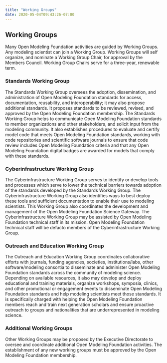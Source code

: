 ```yaml
---
title: "Working Groups"
date: 2020-05-04T09:43:26-07:00
---
```


## Working Groups

Many Open Modeling Foundation activities are guided by Working Groups. Any modeling scientist can join a Working Group. Working Groups will self organize, and nominate a Working Group Chair, for approval by the Members Council. Working Group Chairs serve for a three-year, renewable term.

### Standards Working Group

The Standards Working Group oversees the adoption, dissemination, and administration of Open Modeling Foundation standards for access, documentation, reusability, and interoperability; it may also propose additional standards. It proposes standards to be reviewed, revised, and approved by the Open Modeling Foundation membership. The Standards Working Group helps to communicate Open Modeling Foundation standards to member organizations and other stakeholders, and solicit input from the modeling community. It also establishes procedures to evaluate and certify model code that meets Open Modeling Foundation standards, working with code repositories and scientific software journals to ensure that code review includes Open Modeling Foundation criteria and that any Open Modeling Foundation digital badges are awarded for models that comply with these standards.

### Cyberinfrastructure Working Group

The Cyberinfrastructure Working Group serves to identify or develop tools and processes which serve to lower the technical barriers towards adoption of the standards developed by the Standards Working Group. The Cyberinfrastructure Working Group also identifies ways to best deploy these tools and sufficient documentation to enable their use to modeling scientists. This Working Group also coordinates the development and management of the Open Modeling Foundation Science Gateway. The Cyberinfrastructure Working Group may be assisted by Open Modeling Foundation technical staff in its mission. Open Modeling Foundation technical staff will be defacto members of the Cyberinfrastructure Working Group.

### Outreach and Education Working Group

The Outreach and Education Working Group coordinates collaborative efforts with journals, funding agencies, societies, institutions/labs, other software/modeling consortia to disseminate and administer Open Modeling Foundation standards across the community of modeling science. Depending on available resources, it also may develop and deploy educational and training materials, organize workshops, symposia, clinics, and other promotional or engagement events to disseminate Open Modeling Foundation standards and help modeling scientists meet those standards. It is specifically charged with helping the Open Modeling Foundation members reach and train next generation scholars and ensure proactive outreach to groups and nationalities that are underrepresented in modeling science.

### Additional Working Groups

Other Working Groups may be proposed by the Executive Directorate to oversee and coordinate additional Open Modeling Foundation activities. The establishment of any new working groups must be approved by the Open Modeling Foundation membership.
